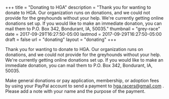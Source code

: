 +++
title = "Donating to HGA"
description = "Thank you for wanting to donate to HGA. Our organization runs on donations, and we could not provide for the greyhounds without your help. We're currently getting online donations set up. If you would like to make an immediate donation, you can mail them to P.O. Box 342, Bondurant, IA, 50035."
thumbnail = "grey-race"
date = 2017-09-29T16:27:50-05:00
lastmod = 2017-09-29T16:27:50-05:00
draft = false
url = "donating"
layout = "donating"
+++

Thank you for wanting to donate to HGA. Our organization runs on donations, and we could not provide for the greyhounds without your help. We're currently getting online donations set up. If you would like to make an immediate donation, you can mail them to P.O. Box 342, Bondurant, IA, 50035.

Make general donations or pay application, membership, or adoption fees by using your PayPal account to send a payment to hga.racers@gmail.com . Please add a note with your name and the purpose of the payment.